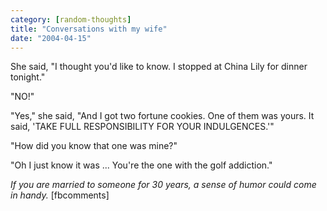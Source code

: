 ```yaml
---
category: [random-thoughts]
title: "Conversations with my wife"
date: "2004-04-15"
---
```


She said, "I thought you'd like to know. I stopped at China Lily for dinner tonight."  
  
"NO!"  
  
"Yes," she said, "And I got two fortune cookies. One of them was yours. It said, 'TAKE FULL RESPONSIBILITY FOR YOUR INDULGENCES.'"  
  
"How did you know that one was mine?"  
  
"Oh I just know it was ... You're the one with the golf addiction."  
  
_If you are married to someone for 30 years, a sense of humor could come in handy._ \[fbcomments\]
